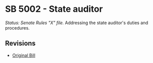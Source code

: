 # SB 5002 - State auditor
*Status: Senate Rules "X" file.*
Addressing the state auditor's duties and procedures.

## Revisions
* [Original Bill](1/)